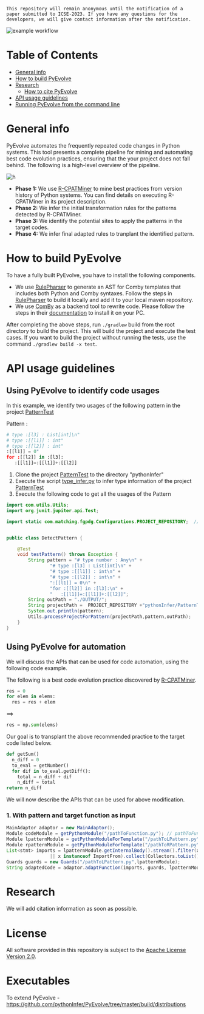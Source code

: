 
```This repository will remain anonymous until the notification of a paper submitted to ICSE-2023. If you have any questions for the developers, we will give contact information after the notification.```

![example workflow](https://github.com/ameyaKetkar/InferRules/actions/workflows/gradle.yml/badge.svg)

Table of Contents
=================

   * [General info](#general-info)
   * [How to build PyEvolve](#how-to-build-pyevolve)
   * [Research](#research)
      * [How to cite PyEvolve](#research)
   * [API usage guidelines](#api-usage-guidelines)
   * [Running PyEvolve from the command line](#running-pyevolve-from-the-command-line)
   
# General info 

PyEvolve automates the frequently repeated code changes in Python systems. This tool presents a complete pipeline for mining and automating best code evolution practices, ensuring that the your project does not fall behind. The following is a high-level overview of the pipeline.

![h](https://github.com/maldil/PyEvolve/blob/cpatminer/workflow.jpg)


- **Phase 1:** We use [R-CPATMiner](https://github.com/maldil/R-CPATMiner) to mine best practices from version history of Python systems. You can find details on executing R-CPATMiner in its project description. 
- **Phase 2:** We infer the initial transformation rules for the patterns detected by R-CPATMiner.
- **Phase 3:** We identify the potential sites to apply the patterns in the target codes.
- **Phase 4:** We infer final adapted rules to tranplant the identified pattern.

# How to build PyEvolve
To have a fully built PyEvolve, you have to install the following components.
- We use [RulePharser](https://github.com/maldil/RulePharser) to generate an AST for Comby templates that includes both Python and Comby syntaxes. Follow the steps in [RulePharser](https://github.com/maldil/RulePharser) to build it locally and add it to your local maven repository.  
- We use [ComBy](https://comby.dev/docs/get-started#install) as a backend tool to rewrite code. Please follow the steps in their [documentation](https://comby.dev/docs/get-started#install) to install it on your PC.

After completing the above steps, run `./gradlew` build from the root directory to build the project. This will build the project and execute the test cases. If you want to build the project without running the tests, use the command `./gradlew build -x test`.

# API usage guidelines
## Using PyEvolve to identify code usages
In this example, we identify two usages of the following pattern in the project [PatternTest](https://github.com/pythonInfer/PatternTest)

Pattern : 
```python
# type :[l3] : List[int]\n" 
# type :[[l1]] : int" 
# type :[[l2]] : int" 
:[[l1]] = 0" 
for :[[l2]] in :[l3]: 
   :[[l1]]=:[[l1]]+:[[l2]]
```   
1. Clone the project [PatternTest](https://github.com/pythonInfer/PatternTest) to the directory "pythonInfer"
2. Execute the script [type_infer.py](https://github.com/pythonInfer/PyEvolve/blob/master/type_infer.py) to infer type information of the project [PatternTest](https://github.com/pythonInfer/PatternTest)
3. Execute the following code to get all the usages of the Pattern
```java
import com.utils.Utils;
import org.junit.jupiter.api.Test;

import static com.matching.fgpdg.Configurations.PROJECT_REPOSITORY;  // This must be set to root directory of the folder "pythonInfer"


public class DetectPattern {

    @Test
    void testPattern() throws Exception {
        String pattern = "# type number : Any\n" +
                "# type :[l3] : List[int]\n" +
                "# type :[[l1]] : int\n" +
                "# type :[[l2]] : int\n" +
                ":[[l1]] = 0\n" +
                "for :[[l2]] in :[l3]:\n" +
                "   :[[l1]]=:[[l1]]+:[[l2]]";
        String outPath = "./OUTPUT/"; 
        String projectPath =  PROJECT_REPOSITORY +"pythonInfer/PatternTest";
        System.out.println(pattern);
        Utils.processProjectForPattern(projectPath,pattern,outPath);
    }
}
```




## Using PyEvolve for automation
We will discuss the APIs that can be used for code automation, using the following code example.

The following is a best code evolution practice discovered by [R-CPATMiner](https://github.com/maldil/R-CPATMiner).
```python
res = 0
for elem in elems:
  res = res + elem
``` 
==>
```python
res = np.sum(elems)
```

Our goal is to transplant the above recommended practice to the target code listed below.

```python
def getSum()
  n_diff = 0
  to_eval = getNumber()
  for dif in to_eval.getDiff():
    total = n_diff + dif
    n_diff = total
return n_diff    
```

We will now describe the APIs that can be used for above modification. 

### 1. With pattern and target function as input
```java
MainAdaptor adaptor = new MainAdaptor();
Module codeModule = getPythonModule("/pathToFunction.py"); // pathToFunction is the String value of the file path which contains the above target code.
Module lpatternModule = getPythonModuleForTemplate("/pathToLPattern.py");// pathToLPattern is the string value of the file path which has the LHS of the pattern.
Module rpatternModule = getPythonModuleForTemplate("/pathToRPattern.py"); // pathToRFunction is the string value of the file path which has the RHS of the pattern.
List<stmt> imports = lpatternModule.getInternalBody().stream().filter(x -> x instanceof Import
                || x instanceof ImportFrom).collect(Collectors.toList());
Guards guards = new Guards("/pathToLPattern.py",lpatternModule);
String adaptedCode = adaptor.adaptFunction(imports, guards, lpatternModule, rpatternModule, codeModule); // adaptedCode is the final adapted code
```


# Research
We will add citation information as soon as possible.
# License
All software provided in this repository is subject to the [Apache License Version 2.0](LICENSE).

# Executables 
To extend PyEvolve - 
https://github.com/pythonInfer/PyEvolve/tree/master/build/distributions
